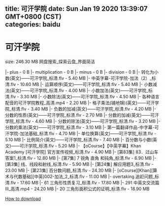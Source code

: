 
title: 可汗学院
date: Sun Jan 19 2020 13:39:07 GMT+0800 (CST)    
categories: baidu
---

# 可汗学院
size: 246.30 MB
 网盘搜索_探索云盘_界面简洁
 
|- plus - 0 B
|- multiplication - 0 B
|- minus - 0 B
|- division - 0 B
|- 转化为小数(英文)——可汗学院_标清.flv - 5.40 MB
|- 中英字幕-可汗学院-加法（2）_标清.flv - 10.60 MB
|- 运算顺序(英文)——可汗学院_标清.flv - 5.40 MB
|- 小数减法(英文)——可汗学院_标清.flv - 4.00 MB
|- 小数加法(英文)——可汗学院_标清.flv - 3.30 MB
|- 小数除法(英文)——可汗学院_标清.flv - 4.50 MB
|- 各种语言配音的可汗学院教程_高清.mp4 - 2.20 MB
|- 格子乘法(铺地锦)(英文)——可汗学院_标清.flv - 3.40 MB
|- 负数的加减(英文)——可汗学院_标清.flv - 4.20 MB
|- 分数的性质(英文)——可汗学院_标清.flv - 2.70 MB
|- 分数的加减(英文)——可汗学院_标清.flv - 4.60 MB
|- 分数的除法(英文)——可汗学院_标清.flv - 3.20 MB
|- 分数的乘法(英文)——可汗学院_标清.flv - 3.10 MB
|- 第一篇翻译作品-中字幕-可汗学院-加法基础_标清.flv - 4.70 MB
|- 单位换算(英文)——可汗学院_标清.flv - 5.10 MB
|- 比例简介(英文)——可汗学院_标清.flv - 7.40 MB
|- 百分数与小数(英文)——可汗学院_标清.flv - 5.20 MB
|- 【oCourse】【中英字幕】Khan Academy [可汗学院] 官方宣传视频_标清.flv - 4.90 MB
|- [第83集] 83．过山车答案1_标清.flv - 12.80 MB
|- [第7集] 7 锐角 直角 和钝角_标清.flv - 6.90 MB
|- [第3集] 线、线段和射线_标清.flv - 5.90 MB
|- [第24集] 解应用题3_标清.flv - 23.00 MB
|- [第23集] 百分数问题_标清.flv - 24.30 MB
|- [oCourse][Khan][算术与代数基础][中英]002-加法_2_标清.flv - 11.00 MB
|- overtaking.追赶问题_标清.flv - 17.60 MB
|- 61 三角形性质复习_标清.flv - 17.80 MB
|- 291 中英文交流篇Ⅲ_高清.mp4 - 24.20 MB
|- 20 三角形面积公式的证明_标清.flv - 18.90 MB

[How to download](https://bpcam.bemobtrk.com/go/2ceec3aa-1ca2-46d6-b9ff-aaa5c184517c?jno=5486)